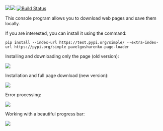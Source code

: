 <a href="https://codeclimate.com/github/PavelGoshurenko/python-project-lvl3/maintainability"><img src="https://api.codeclimate.com/v1/badges/4da33bb5f6c15b1053be/maintainability" /></a><a href="https://codeclimate.com/github/PavelGoshurenko/python-project-lvl3/test_coverage"><img src="https://api.codeclimate.com/v1/badges/4da33bb5f6c15b1053be/test_coverage" /></a>
[![Build Status](https://travis-ci.org/PavelGoshurenko/python-project-lvl3.svg?branch=master)](https://travis-ci.org/PavelGoshurenko/python-project-lvl3)


This console program allows you to download web pages and save them locally.

If you are interested, you can install it using the command:


```
pip install --index-url https://test.pypi.org/simple/ --extra-index-url https://pypi.org/simple pavelgoshurenko-page-loader
```

Installing and downloading only the page (old version):

<a href="https://asciinema.org/a/qp7lMhMVJ09QlCseTXMHyEBVh" target="_blank"><img src="https://asciinema.org/a/qp7lMhMVJ09QlCseTXMHyEBVh.svg" /></a>

Installation and full page download (new version):

<a href="https://asciinema.org/a/lHPamok7mhQI6hmnZltrqaPSo" target="_blank"><img src="https://asciinema.org/a/lHPamok7mhQI6hmnZltrqaPSo.svg" /></a>

Error processing:

<a href="https://asciinema.org/a/bo4a74v3NirxwKSZ9S2VIfgZd" target="_blank"><img src="https://asciinema.org/a/bo4a74v3NirxwKSZ9S2VIfgZd.svg" /></a>

Working with a beautiful progress bar:

<a href="https://asciinema.org/a/rLa5TyQ578o7835BYKhziQWwS" target="_blank"><img src="https://asciinema.org/a/rLa5TyQ578o7835BYKhziQWwS.svg" /></a>

